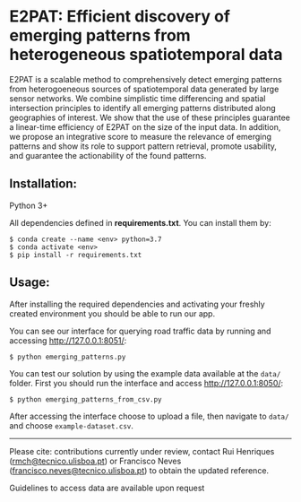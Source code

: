 # E2PAT: Efficient discovery of emerging patterns from heterogeneous spatiotemporal data

E2PAT is a scalable method to comprehensively detect emerging patterns from heterogoeneous sources of spatiotemporal data generated by large sensor networks. We combine simplistic time differencing and spatial intersection principles to identify all emerging patterns distributed along geographies of interest. We show that the use of these principles guarantee a linear-time efficiency of E2PAT on the size of the input data. In addition, we propose an integrative score to measure the relevance of emerging patterns and show its role to support pattern retrieval, promote usability, and guarantee the actionability of the found patterns.

## Installation:

Python 3+

All dependencies defined in **requirements.txt**. You can install them by:

```
$ conda create --name <env> python=3.7
$ conda activate <env>
$ pip install -r requirements.txt
```

## Usage:

After installing the required dependencies and activating your freshly created environment you should be able to run our app. 

You can see our interface for querying road traffic data by running and accessing http://127.0.0.1:8051/:

```
$ python emerging_patterns.py
```

You can test our solution by using the example data available at the `data/` folder. First you should run the interface and access http://127.0.0.1:8050/:

```
$ python emerging_patterns_from_csv.py
```

After accessing the interface choose to upload a file, then navigate to `data/` and choose `example-dataset.csv`.

---

 Please cite: contributions currently under review, contact Rui Henriques (rmch@tecnico.ulisboa.pt) or Francisco Neves (francisco.neves@tecnico.ulisboa.pt) to obtain the updated reference.

 Guidelines to access data are available upon request

